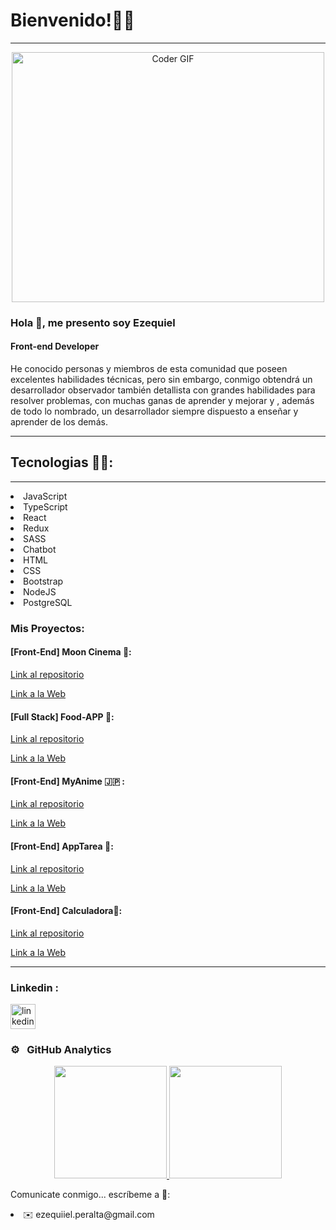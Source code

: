 


# Bienvenido!👋🧑
____________________________
<p align="center">

  <img src="https://i.pinimg.com/originals/a4/51/39/a451393c169a91586312551109361064.gif" alt="Coder GIF" width="500" height="400">
  
</p>



### Hola 👋, me presento soy Ezequiel
#### Front-end Developer


He conocido personas y  miembros de esta comunidad que poseen excelentes habilidades técnicas, pero sin embargo, conmigo obtendrá un desarrollador observador también detallista con grandes habilidades para resolver problemas, con muchas ganas de aprender y mejorar y , además de todo lo nombrado, un desarrollador siempre dispuesto a enseñar y aprender de los demás.

*****


## Tecnologias 🧑‍💻:
****
<div>
  <li>JavaScript</li> 
  <li>TypeScript</li>
  <li>React</li>
  <li>Redux</li>
  <li>SASS</li>
  <li>Chatbot</li>
  <li>HTML</li>
  <li>CSS</li>
  <li>Bootstrap</li>
  <li>NodeJS</li>
  <li>PostgreSQL</li>
  
  
 </div>
<div>

### Mis Proyectos:


#### [Front-End] Moon Cinema 🌙: 
[Link al repositorio](https://github.com/ezejoper/PF.git)

[Link a la Web](https://moon-cinema-app.vercel.app/home)

#### [Full Stack] Food-APP 🍝: 
[Link al repositorio](https://github.com/ezejoper/pi-Food.git)

[Link a la Web](https://foodapp-jade.vercel.app/)



####  [Front-End] MyAnime 🇯🇵 :
[Link al repositorio](https://github.com/ezejoper/myAnime.git)

[Link a la Web](https://my-anime-theta.vercel.app)

#### [Front-End] AppTarea 👷:
[Link al repositorio](https://github.com/ezejoper/appTareea.git)

[Link a la Web](https://app-tareea.vercel.app)


#### [Front-End] Calculadora🧮:
[Link al repositorio](https://github.com/ezejoper/Caculadora.git)

[Link a la Web](https://caculador.vercel.app)


****
<h3 align="left">Linkedin :</h3>
<a href="https://www.linkedin.com/in/ezeperalta/">
<img src='https://cdn.jsdelivr.net/npm/simple-icons@3.0.1/icons/linkedin.svg' alt='linkedin' height='40'>
 </a>
 

    
    

### ⚙️ &nbsp; GitHub Analytics

<p align="center">
<a href="https://github.com/ezejoper">
  <img height="180em" src="https://github-readme-stats-eight-theta.vercel.app/api?username=ezejoper&show_icons=true&theme=vue-light&include_all_commits=true&count_private=true" />
  <img height="180em" src="https://github-readme-stats-eight-theta.vercel.app/api/top-langs/?username=ezejoper&layout=compact&e&theme=vue-light" />
</a>
</p>

Comunicate conmigo... escríbeme a 💬:
  <li>✉️ ezequiiel.peralta@gmail.com</li>


